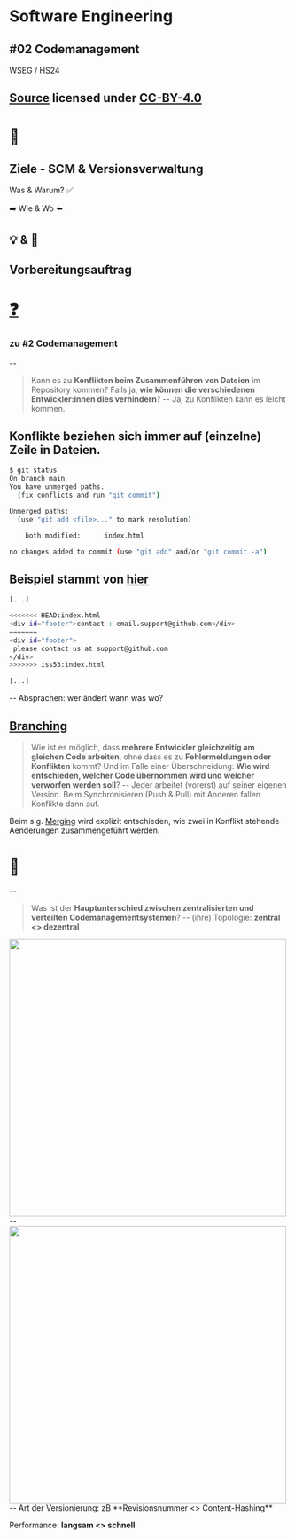 # Software Engineering

## #02 Codemanagement

WSEG / HS24

[Source](https://github.com/digital-sustainability/module-wseg/tree/24/hs/docs/slides/content/02) licensed under [CC-BY-4.0](https://github.com/digital-sustainability/module-wseg/blob/24/hs/LICENSE)
--
# 🎯

## Ziele - SCM & Versionsverwaltung

Was & Warum? ✅

➡️ Wie & Wo ⬅️

💡 & 💪
---
## Vorbereitungsauftrag 

# [❓](https://moodle.bfh.ch/mod/forum/view.php?id=2271363)

### zu #2 Codemanagement
--
> Kann es zu **Konflikten beim Zusammenführen von Dateien** im Repository kommen? Falls ja, **wie können die verschiedenen Entwickler:innen dies verhindern**?
--
Ja, zu Konflikten kann es leicht kommen.

Konflikte beziehen sich immer auf (einzelne) Zeile in Dateien.
--
```sh
$ git status
On branch main
You have unmerged paths.
  (fix conflicts and run "git commit")

Unmerged paths:
  (use "git add <file>..." to mark resolution)

    both modified:      index.html

no changes added to commit (use "git add" and/or "git commit -a")
```

Beispiel stammt von [hier](https://git-scm.com/book/de/v2/Git-Branching-Einfaches-Branching-und-Merging)
--
```sh
[...]

<<<<<<< HEAD:index.html
<div id="footer">contact : email.support@github.com</div>
=======
<div id="footer">
 please contact us at support@github.com
</div>
>>>>>>> iss53:index.html

[...]
```
--
Absprachen: wer ändert wann was wo?

[Branching](https://git-scm.com/book/de/v2/Git-Branching-Branches-auf-einen-Blick)
--
> Wie ist es möglich, dass **mehrere Entwickler gleichzeitig am gleichen Code arbeiten**, ohne dass es zu **Fehlermeldungen oder Konflikten** kommt? Und im Falle einer Überschneidung: **Wie wird entschieden, welcher Code übernommen wird und welcher verworfen werden soll**?
--
Jeder arbeitet (vorerst) auf seiner eigenen Version. Beim Synchronisieren (Push & Pull) mit Anderen fallen Konflikte dann auf.

Beim s.g. [Merging](https://git-scm.com/book/de/v2/Git-Branching-Einfaches-Branching-und-Merging) wird explizit entschieden, wie zwei in Konflikt stehende Aenderungen zusammengeführt werden.

# 💪
--
> Was ist der **Hauptunterschied zwischen zentralisierten und verteilten Codemanagementsystemen**?
--
(ihre) Topologie: **zentral <> dezentral**

<img src="https://git-scm.com/book/en/v2/images/centralized.png" width="500px">
--
<img src="https://git-scm.com/book/en/v2/images/distributed.png" width="500px">
--
Art der Versionierung: zB **Revisionsnummer <> Content-Hashing**

Performance: **langsam <> schnell**